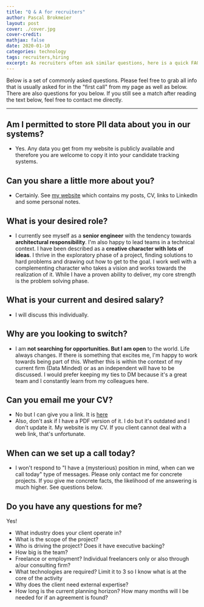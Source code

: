 ```yaml
---
title: "Q & A for recruiters"
author: Pascal Brokmeier
layout: post
cover: ./cover.jpg
cover-credit: 
mathjax: false
date: 2020-01-10
categories: technology
tags: recruiters,hiring
excerpt: As recruiters often ask similar questions, here is a quick FAQ. Also a list of questions from my side which I expect to be answered in the follow-up.
---
```


Below is a set of commonly asked questions. Please feel free to grab all info that is usually asked for in the "first call" from my page as well as below. There are also questions for you below. If you still see a match after reading the text below, feel free to contact me directly. 

---

##  Am I permitted to store PII data about you in our systems?

- Yes. Any data you get from my website is publicly available and therefore you are
    welcome to copy it into your candidate tracking systems. 

##  Can you share a little more about you?

- Certainly. See [my website](pascalbrokmeier.de) which contains my posts, CV, links to LinkedIn and some personal notes. 

##  What is your desired role?

- I currently see myself as a **senior engineer** with the tendency towards **architectural responsibility**. I'm also happy to lead teams in a technical context. I have been described as a **creative character with lots of ideas**. I thrive in the exploratory phase of a project, finding solutions to hard problems and drawing out how to get to the goal. I work well with a complementing character who takes a vision and works towards the realization of it. While I have a proven ability to deliver, my core strength is the problem solving phase.

##  What is your current and desired salary?

- I will discuss this individually.

##  Why are you looking to switch?

- I am **not searching for opportunities. But I am open** to the world. Life always changes. If there is something that excites me, I'm happy to work towards being part of this. Whether this is within the context of my current firm (Data Minded) or as an independent will have to be discussed. I would prefer keeping my ties to DM because it's a great team and I constantly learn from my colleagues here. 

##  Can you email me your CV?

- No but I can give you a link. It is [here](https://pascalbrokmeier.de/about/)
- Also, don't ask if I have a PDF version of it. I do but it's outdated and I don't update it. My website is my CV. If you client cannot deal with a web link, that's unfortunate.


##  When can we set up a call today?


- I won't respond to "I have a (mysterious) position in mind, when can we call today" type of messages. Please only contact me for concrete projects. If you give me concrete facts, the likelihood of me answering is much higher. See questions below.


##  Do you have any questions for me?

Yes!

- What industry does your client operate in?
- What is the scope of the project? 
- Who is driving the project? Does it have executive backing?
- How big is the team?
- Freelance or employment? Individual freelancers only or also through a/our consulting firm?
- What technologies are required? Limit it to 3 so I know what is at the core of the activity
- Why does the client need external expertise? 
- How long is the current planning horizon? How many months will I be needed for if an agreement is found?
